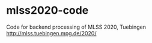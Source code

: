 # mlss2020-code
Code for backend processing of MLSS 2020, Tuebingen http://mlss.tuebingen.mpg.de/2020/
